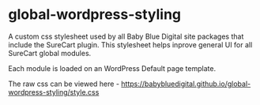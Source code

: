 # global-wordpress-styling

A custom css stylesheet used by all Baby Blue Digital site packages that include the SureCart plugin. This stylesheet helps inprove general UI for all SureCart global modules.

Each module is loaded on an WordPress Default page template.

The raw css can be viewed here - https://babybluedigital.github.io/global-wordpress-styling/style.css
